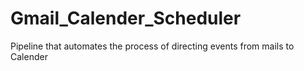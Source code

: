 # Gmail_Calender_Scheduler
Pipeline that automates the process of directing events from mails to Calender
